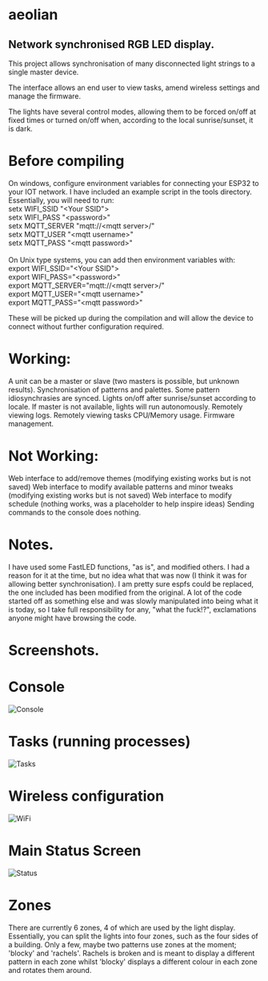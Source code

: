 # aeolian
## Network synchronised RGB LED display.

This project allows synchronisation of many disconnected light strings to a single master device. 

The interface allows an end user to view tasks, amend wireless settings and manage the firmware. 

The lights have several control modes, allowing them to be forced on/off at fixed times or turned on/off when, according to the local sunrise/sunset, it is dark.

# Before compiling
On windows, configure environment variables for connecting your ESP32 to your IOT network. I have included an example script in the tools directory.
Essentially, you will need to run:<br />
setx WIFI_SSID "&lt;Your SSID"&gt;<br>
setx WIFI_PASS "&lt;password&gt;"<br />
setx MQTT_SERVER "mqtt://&lt;mqtt server&gt;/"<br />
setx MQTT_USER "&lt;mqtt username&gt;"<br />
setx MQTT_PASS "&lt;mqtt password&gt;"<br />
<br />On Unix type systems, you can add then environment variables with:<br>
export WIFI_SSID="&lt;Your SSID"&gt;<br>
export WIFI_PASS="&lt;password&gt;"<br />
export MQTT_SERVER="mqtt://&lt;mqtt server&gt;/"<br />
export MQTT_USER="&lt;mqtt username&gt;"<br />
export MQTT_PASS="&lt;mqtt password&gt;"<br />

These will be picked up during the compilation and will allow the device to connect without further configuration required.<br />

# Working:
A unit can be a master or slave (two masters is possible, but unknown results).
Synchronisation of patterns and palettes.
Some pattern idiosynchrasies are synced.
Lights on/off after sunrise/sunset according to locale.
If master is not available, lights will run autonomously.
Remotely viewing logs.
Remotely viewing tasks CPU/Memory usage.
Firmware management.

# Not Working:
Web interface to add/remove themes (modifying existing works but is not saved)
Web interface to modify available patterns and minor tweaks (modifying existing works but is not saved)
Web interface to modify schedule (nothing works, was a placeholder to help inspire ideas)
Sending commands to the console does nothing.

# Notes.
I have used some FastLED functions, "as is", and modified others. I had a reason for it at the time, but no idea what that was now (I think it was for allowing better synchronisation). I am pretty sure espfs could be replaced, the one included has been modified from the original. A lot of the code started off as something else and was slowly manipulated into being what it is today, so I take full responsibility for any, "what the fuck!?", exclamations anyone might have browsing the code.

# Screenshots.
# Console
![Console](https://github.com/JunkCoding/aeolian/blob/main/screenshots/console1.png)

# Tasks (running processes)
![Tasks](https://github.com/JunkCoding/aeolian/blob/main/screenshots/tasks.png)
# Wireless configuration
![WiFi](https://github.com/JunkCoding/aeolian/blob/main/screenshots/WiFi.png)

# Main Status Screen
![Status](https://github.com/JunkCoding/aeolian/blob/main/screenshots/status.png)
# Zones
There are currently 6 zones, 4 of which are used by the light display. Essentially, you can split the lights into four zones, such as the four sides of a building. Only a few, maybe two patterns use zones at the moment; 'blocky' and 'rachels'. Rachels is broken and is meant to display a different pattern in each zone whilst 'blocky' displays a different colour in each zone and rotates them around.
